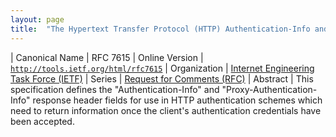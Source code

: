 ```yaml
---
layout: page
title:  "The Hypertext Transfer Protocol (HTTP) Authentication-Info and Proxy-Authentication-Info Response Header Fields"
---
```


| Canonical Name | RFC 7615
| Online Version | [`http://tools.ietf.org/html/rfc7615`](http://tools.ietf.org/html/rfc7615)
| Organization | [Internet Engineering Task Force (IETF)](..)
| Series | [Request for Comments (RFC)](.)
| Abstract | This specification defines the "Authentication-Info" and "Proxy-Authentication-Info" response header fields for use in HTTP authentication schemes which need to return information once the client's authentication credentials have been accepted.